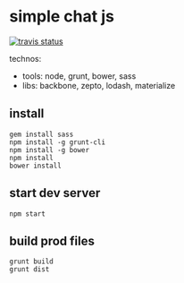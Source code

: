 # simple chat js

[![travis status](https://travis-ci.org/sophietk/test-ci.svg?branch=heroku)](https://travis-ci.org/sophietk/test-ci)

technos:

* tools: node, grunt, bower, sass
* libs: backbone, zepto, lodash, materialize

## install

```
gem install sass
npm install -g grunt-cli
npm install -g bower
npm install
bower install
```

## start dev server

```
npm start
```

## build prod files

```
grunt build
grunt dist
```
